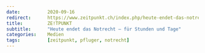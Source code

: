 ```yaml
---
date:          2020-09-16
redirect:      https://www.zeitpunkt.ch/index.php/heute-endet-das-notrecht-fuer-stunden-und-tage
title:         ZE!TPUNKT
subtitle:      "Heute endet das Notrecht – für Stunden und Tage"
categories:    Medien
tags:          [zeitpunkt, pfluger, notrecht]
---
```

